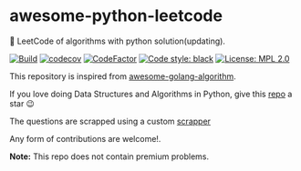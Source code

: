 # awesome-python-leetcode
📝 LeetCode of algorithms with python solution(updating).

[![Build][build-badge]][build-link]
[![codecov][codecov-badge]][codecov-link]
[![CodeFactor][codefactor-badge]][codefactor-link]
[![Code style: black][black-badge]][black-link]
[![License: MPL 2.0][license-badge]][license-link]

This repository is inspired from [awesome-golang-algorithm](https://github.com/bumblebee211196/awesome-golang-algorithm).

If you love doing Data Structures and Algorithms in Python, give this [repo][me] a star :wink:

The questions are scrapped using a custom [scrapper][leetcode-scrapper]

Any form of contributions are welcome!.

**Note:** This repo does not contain premium problems.

<!-- Badges -->
[build-badge]: https://github.com/bumblebee211196/awesome-python-leetcode/actions/workflows/test.yml/badge.svg
[codecov-badge]: https://codecov.io/gh/bumblebee211196/awesome-python-leetcode/branch/main/graph/badge.svg?token=Zignd3vhGX
[codefactor-badge]: https://www.codefactor.io/repository/github/bumblebee211196/awesome-python-leetcode/badge
[black-badge]: https://img.shields.io/badge/code%20style-black-000000.svg
[license-badge]: https://img.shields.io/badge/License-MPL%202.0-brightgreen.svg
<!-- Badges link -->
[build-link]: https://github.com/bumblebee211196/awesome-python-leetcode/actions/workflows/test.yml
[codecov-link]: https://codecov.io/gh/bumblebee211196/awesome-python-leetcode
[codefactor-link]: https://www.codefactor.io/repository/github/bumblebee211196/awesome-python-leetcode
[black-link]: https://github.com/psf/black
[license-link]: https://opensource.org/licenses/MPL-2.0
<!-- Other links -->
[me]: https://github.com/bumblebee211196/awesome-python-leetcode
[leetcode-scrapper]: https://github.com/bumblebee211196/leetcode-scrapper
